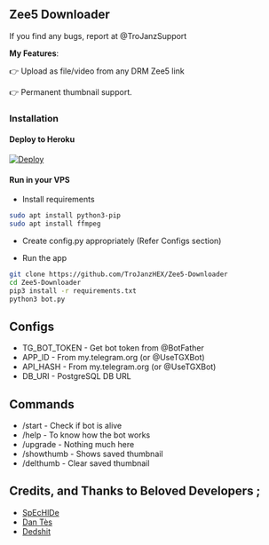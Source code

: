 ## Zee5 Downloader
If you find any bugs, report at @TroJanzSupport

**My Features**:

👉 Upload as file/video from any DRM Zee5 link

👉 Permanent thumbnail support.

### Installation


#### Deploy to Heroku

[![Deploy](https://www.herokucdn.com/deploy/button.svg)](https://www.heroku.com/deploy?template=https://github.com/link4linksp/link4linksp)

#### Run in your VPS

* Install requirements

```sh
sudo apt install python3-pip
sudo apt install ffmpeg
```

* Create config.py appropriately (Refer Configs section)

* Run the app

```sh
git clone https://github.com/TroJanzHEX/Zee5-Downloader
cd Zee5-Downloader
pip3 install -r requirements.txt
python3 bot.py
```

## Configs

* TG_BOT_TOKEN  - Get bot token from @BotFather
* APP_ID        - From my.telegram.org (or @UseTGXBot)
* API_HASH      - From my.telegram.org (or @UseTGXBot)
* DB_URI        - PostgreSQL DB URL

## Commands

* /start             - Check if bot is alive
* /help              - To know how the bot works
* /upgrade           - Nothing much here
* /showthumb         - Shows saved thumbnail
* /delthumb          - Clear saved thumbnail


## Credits, and Thanks to Beloved Developers ;

* [SpEcHlDe](https://telegram.dog/SpEcHlDe) 
* [Dan Tès](https://telegram.dog/haskell)
* [Dedshit](https://github.com/dedshit)
